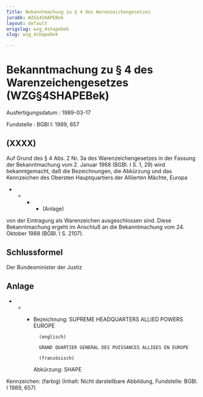 ```yaml
---
Title: Bekanntmachung zu § 4 des Warenzeichengesetzes
jurabk: WZG§4SHAPEBek
layout: default
origslug: wzg_4shapebek
slug: wzg_4shapebek

---
```


# Bekanntmachung zu § 4 des Warenzeichengesetzes (WZG§4SHAPEBek)

Ausfertigungsdatum
:   1989-03-17

Fundstelle
:   BGBl I: 1989, 657

## (XXXX)

Auf Grund des § 4 Abs. 2 Nr. 3a des Warenzeichengesetzes in der
Fassung der Bekanntmachung vom 2. Januar 1968 (BGBl. I S. 1, 29) wird
bekanntgemacht, daß die Bezeichnungen, die Abkürzung und das
Kennzeichen des
Obersten Hauptquartiers der Alliierten Mächte, Europa

*
    *
        *
            *   (Anlage)












von der Eintragung als Warenzeichen ausgeschlossen sind.
Diese Bekanntmachung ergeht im Anschluß an die Bekanntmachung vom 24.
Oktober 1988 (BGBl. I S. 2107).

## Schlussformel

Der Bundesminister der Justiz

## Anlage


*
    *
        *
            Bezeichnung: SUPREME HEADQUARTERS ALLIED POWERS EUROPE

                (englisch)

                GRAND QUARTIER GENERAL DES PUISSANCES ALLIEES EN EUROPE

                (französisch)


            Abkürzung: SHAPE












Kennzeichen:
(farbig)
(Inhalt: Nicht darstellbare Abbildung,
Fundstelle: BGBl. I 1989, 657)

